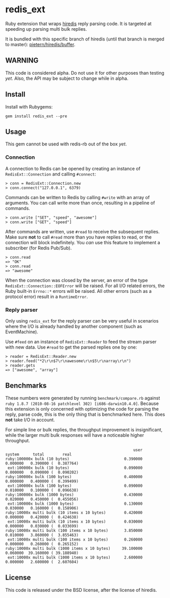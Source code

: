 # redis_ext

Ruby extension that wraps [hiredis](http://github.com/antirez/hiredis) reply
parsing code. It is targeted at speeding up parsing multi bulk replies.

It is bundled with this specific branch of hiredis (until that branch is
merged to master):
[pietern/hiredis/buffer](http://github.com/pietern/hiredis/tree/buffer).

## WARNING

This code is considered alpha. Do not use it for other purposes than
testing _yet_. Also, the API may be subject to change while in alpha.

## Install

Install with Rubygems:

    gem install redis_ext --pre

## Usage

This gem cannot be used with redis-rb out of the box _yet_.

### Connection

A connection to Redis can be opened by creating an instance of
`RedisExt::Connection` and calling `#connect`:

    > conn = RedisExt::Connection.new
    > conn.connect("127.0.0.1", 6379)

Commands can be written to Redis by calling `#write` with an array of
arguments. You can call write more than once, resulting in a pipeline of
commands.

    > conn.write ["SET", "speed", "awesome"]
    > conn.write ["GET", "speed"]

After commands are written, use `#read` to receive the subsequent replies.
Make sure **not** to call `#read` more than you have replies to read, or
the connection will block indefinitely. You _can_ use this feature
to implement a subscriber (for Redis Pub/Sub).

    > conn.read
    => "OK"
    > conn.read
    => "awesome"

When the connection was closed by the server, an error of the type
`RedisExt::Connection::EOFError` will be raised. For all I/O related errors,
the Ruby built-in `Errno::*` errors will be raised. All other errors
(such as a protocol error) result in a `RuntimeError`.

### Reply parser

Only using `redis_ext` for the reply parser can be very useful in scenarios
where the I/O is already handled by another component (such as EventMachine).

Use `#feed` on an instance of `RedisExt::Reader` to feed the stream parser with
new data. Use `#read` to get the parsed replies one by one:

    > reader = RedisExt::Reader.new
    > reader.feed("*2\r\n$7\r\nawesome\r\n$5\r\narray\r\n")
    > reader.gets
    => ["awesome", "array"]

## Benchmarks

These numbers were generated by running `benchmark/compare.rb` against
`ruby 1.8.7 (2010-08-16 patchlevel 302) [i686-darwin10.4.0]`. Because this
extension is only concerned with optimizing the code for parsing the reply,
parse code, this is the only thing that is benchmarked here. This does **not**
take I/O in account.

For simple line or bulk replies, the throughput improvement is insignificant,
while the larger multi bulk responses will have a noticeable higher throughput.

                                                            user     system      total        real
    ruby:100000x bulk (10 bytes)                        0.390000   0.000000   0.390000 (  0.387764)
     ext:100000x bulk (10 bytes)                        0.090000   0.000000   0.090000 (  0.090202)
    ruby:100000x bulk (100 bytes)                       0.400000   0.000000   0.400000 (  0.399499)
     ext:100000x bulk (100 bytes)                       0.090000   0.010000   0.100000 (  0.096638)
    ruby:100000x bulk (1000 bytes)                      0.430000   0.020000   0.450000 (  0.455056)
     ext:100000x bulk (1000 bytes)                      0.130000   0.030000   0.160000 (  0.158906)
    ruby:10000x multi bulk (10 items x 10 bytes)        0.420000   0.000000   0.420000 (  0.424638)
     ext:10000x multi bulk (10 items x 10 bytes)        0.030000   0.000000   0.030000 (  0.033699)
    ruby:10000x multi bulk (100 items x 10 bytes)       3.850000   0.010000   3.860000 (  3.855463)
     ext:10000x multi bulk (100 items x 10 bytes)       0.260000   0.000000   0.260000 (  0.265152)
    ruby:10000x multi bulk (1000 items x 10 bytes)     39.100000   0.060000  39.160000 ( 39.188940)
     ext:10000x multi bulk (1000 items x 10 bytes)      2.600000   0.000000   2.600000 (  2.607604)

## License

This code is released under the BSD license, after the license of hiredis.
